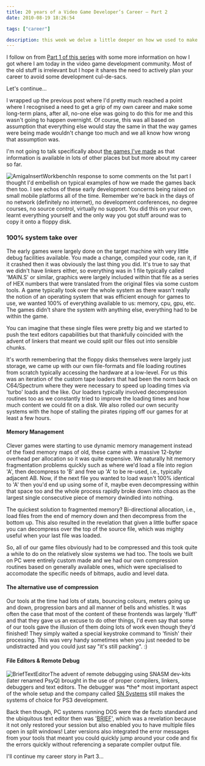 ```yaml
---
title: 20 years of a Video Game Developer’s Career – Part 2
date: 2010-08-19 18:26:54

tags: ["career"]

description: this week we delve a little deeper on how we used to make video games before networks
---
```


I follow on from [Part 1 of this
series](http://pashley.org/2010/08/20-years-of-a-video-game-developer-career.html) with some more information on how I got where I am today in the video game development community. Most of the old stuff is irrelevant but I hope it shares the need to actively plan your career to avoid some development cul-de-sacs.

Let's continue...

I wrapped up the previous post where I'd pretty much reached a point
where I recognised a need to get a grip of my own career and make some
long-term plans, after all, no-one else was going to do this for me and
this wasn't going to happen overnight. Of course, this was all based on
assumption that everything else would stay the same in that the way
games were being made wouldn't change too much and we all know how wrong
that assumption was.

I'm not going to talk specifically about [the games I've
made](http://gamedevconsulting.blogspot.com/p/softography.html) as that information is available in lots of other places but but more about my career so far.

![](/assets/img/AmigaInsertWorkbench-300x257.gif "AmigaInsertWorkbench")In
response to some comments on the 1st part I thought I'd embellish on
typical examples of how we made the games back then too. I see echos of
these early development concerns being raised on small mobile platforms
all of the time. Remember we're back in the days of no network
(definitely no internet), no development conferences, no degree courses,
no source control, virtually no support. You did this on your own,
learnt everything yourself and the only way you got stuff around was to
copy it onto a floppy disk.

### 100% system take over

The early games were largely done on the target machine with very little
debug facilities available. You made a change, compiled your code, ran
it, if it crashed then it was obviously the last thing you did. It's
true to say that we didn't have linkers either, so everything was in 1
file typically called 'MAIN.S' or similar, graphics were largely
included within that file as a series of HEX numbers that were
translated from the original files via some custom tools. A game
typically took over the whole system as there wasn't really the notion
of an operating system that was efficient enough for games to use, we
wanted 100% of everything available to
us: memory, cpu, gpu, etc. The games didn't share the system with anything else, everything had to be within the game.

You can imagine that these single files were pretty big and we started
to push the text editors capabilities but that thankfully coincided with
the advent of linkers that meant we could split our files out into
sensible chunks.

It's worth remembering that the floppy disks themselves were largely
just storage, we came up with our own file-formats and file loading
routines from scratch typically accessing the hardware at a low-level.
For us this was an iteration of the custom tape loaders that had been
the norm back on C64/Spectrum where they were necessary to speed up
loading times via 'turbo' loads and the like. Our loaders typically
involved decompression routines too as we constantly tried to improve
the loading times and how much content we could fit on a disk. We also
rolled our own security systems with the hope of stalling the pirates
ripping off our games for at least a few hours.

#### Memory Management

Clever games were starting to use dynamic memory management instead of
the fixed memory maps of old, these came with a massive 12-byter
overhead per allocation so it was quite expensive. We naturally hit
memory fragmentation problems quickly such as where we'd load a file
into region 'A', then decompress to 'B' and free up 'A' to be re-used,
i.e., typically adjacent AB. Now, if the next file you wanted to load
wasn't 100% identical to 'A' then you'd end up using some of it, maybe
even decompressing within that space too and the whole process rapidly
broke down into chaos as the largest single consecutive piece of memory
dwindled into nothing.

The quickest solution to fragmented memory? Bi-directional allocation,
i.e., load files from the end of memory down and then decompress from
the bottom up. This also resulted in the revelation that given a little
buffer space you can decompress over the top of the source file, which
was mighty useful when your last file was loaded.

So, all of our game files obviously had to be compressed and this took
quite a while to do on the relatively slow systems we had too. The tools
we built on PC were entirely custom made and we had our own compression
routines based on generally available ones, which were specialised to
accomodate the specific needs of bitmaps, audio and level data.

#### The alternative use of compression

Our tools at the time had lots of stats, bouncing colours, meters going
up and down, progression bars and all manner of bells and whistles. It
was often the case that most of the content of these frontends was
largely 'fluff' and that they gave us an excuse to do other things, I'd
even say that some of our tools gave the illusion of them doing lots of
work even though they'd finished! They simply waited a special keystroke
command to 'finish' their processing. This was very handy sometimes when
you just needed to be undistracted and you could just say "it's still
packing". :)

#### File Editors & Remote Debug

![](/assets/img/BriefTextEditor-300x264.png "BriefTextEditor")The advent of
remote debugging using SNASM dev-kits (later renamed PsyQ) brought in
the use of proper compilers, linkers, debuggers and text editors. The
debugger was \*the\* most important aspect of the whole setup and the
company called [SN Systems](http://www.snsys.com/) still makes the systems of choice for PS3 development.

Back then though, PC systems running DOS were the de facto standard and
the ubiquitous text editor then was
'[BRIEF](<http://en.wikipedia.org/wiki/Brief_(text_editor)>)', which was a revelation because it not only restored your session but also enabled you to have multiple files open in split windows! Later versions also integrated the error messages from your tools that meant you could quickly jump around your code and fix the errors quickly without referencing a separate compiler output file.

**<span style="font-weight: normal;">
</span>**

I'll continue my career story in Part 3...
